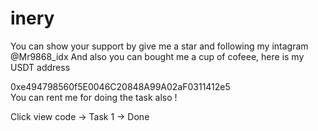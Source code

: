 # inery
You can show your support by give me a star and following my intagram @Mr9868_idx And also you can bought me a cup of cofeee, here is my USDT address

0xe494798560f5E0046C20848A99A02aF0311412e5 \
You can rent me for doing the task also !


Click view code -> Task 1 -> 
Done
